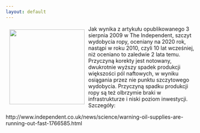 ```yaml
---
layout: default
---
```

<p><img src="{{site.baseurl}}\articles\pictures\465.szyb_naftowy.jpg" align="left" style="margin: 10px 10px" width="200"><!--5-->
Jak wynika z artykułu opublikowanego 3 sierpnia 2009 w The Independent, szczyt wydobycia ropy, oceniany na 2020 rok, nastąpi w roku 2010, czyli 10 lat wcześniej, niż oceniano to zaledwie 2 lata temu. Przyczyną korekty jest notowany, dwukrotnie wyższy spadek produkcji większości pól naftowych, w wyniku osiągania przez nie punktu szczytowego wydobycia. Przyczyną spadku produkcji ropy są też olbrzymie braki w infrastrukturze i niski poziom inwestycji. Szczegóły: </p><p>http://www.independent.co.uk/news/science/warning-oil-supplies-are-running-out-fast-1766585.html</p>
